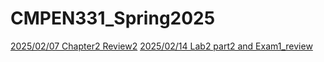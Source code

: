 # CMPEN331_Spring2025

[2025/02/07 Chapter2 Review2](https://github.com/myuanqing/CMPEN331_Spring2025/blob/main/ch2_review2.pdf)
[2025/02/14 Lab2 part2 and Exam1_review](https://github.com/myuanqing/CMPEN331_Spring2025/blob/main/lab2_2_exam1.pdf)
